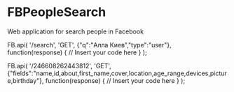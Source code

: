 # FBPeopleSearch
Web application for search people in Facebook

FB.api(
  '/search',
  'GET',
  {"q":"Алла Киев","type":"user"},
  function(response) {
      // Insert your code here
  }
);

FB.api(
  '/246608262443812',
  'GET',
  {"fields":"name,id,about,first_name,cover,location,age_range,devices,picture,birthday"},
  function(response) {
      // Insert your code here
  }
);
